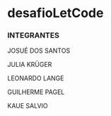# desafioLetCode

### INTEGRANTES ###

JOSUÉ DOS SANTOS

JULIA KRÜGER

LEONARDO LANGE

GUILHERME PAGEL

KAUE SALVIO
